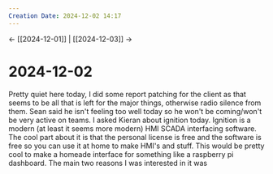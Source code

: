 ```yaml
---
Creation Date: 2024-12-02 14:17
---
```


<- [[2024-12-01]] | [[2024-12-03]]  ->

# 2024-12-02
Pretty quiet here today, I did some report patching for the client as that seems to be all that is left for the major things, otherwise radio silence from them. Sean said he isn't feeling too well today so he won't be coming/won't be very active on teams. I asked Kieran about ignition today. Ignition is a modern (at least it seems more modern) HMI SCADA interfacing software. The cool part about it is that the personal license is free and the software is free so you can use it at home to make HMI's and stuff. This would be pretty cool to make a homeade interface for something like a raspberry pi dashboard. The main two reasons I was interested in it was 